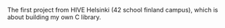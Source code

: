 The first project from HIVE Helsinki (42 school finland campus), which is about building my own C library. 
